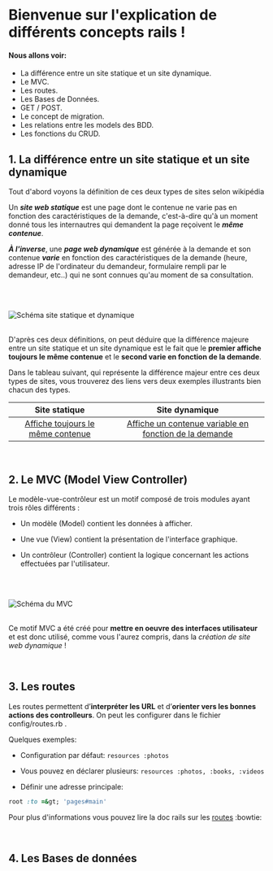 # Bienvenue sur l'explication de différents concepts rails !

#### Nous allons voir:

* La différence entre un site statique et un site dynamique.
* Le MVC.
* Les routes.
* Les Bases de Données.
* GET / POST.
* Le concept de migration.
* Les relations entre les models des BDD.
* Les fonctions du CRUD.


## 1. La différence entre un site statique et un site dynamique

Tout d'abord voyons la définition de ces deux types de sites selon wikipédia

Un **_site web statique_** est une page dont le contenue ne varie pas en fonction des caractéristiques de la demande, c'est-à-dire qu'à un moment donné tous les internautres qui demandent la page reçoivent le **_même contenue_**.

**_À l'inverse_**, une **_page web dynamique_** est générée à la demande et son contenue **_varie_** en fonction des caractéristiques de la demande (heure, adresse IP de l'ordinateur du demandeur, formulaire rempli par le demandeur, etc..) qui ne sont connues qu'au moment de sa consultation.

<br />
<br />

![Schéma site statique et dynamique](https://image.noelshack.com/fichiers/2018/05/1/1517235670-687474703a2f2f7777772e696d65646961732e70726f2f77702d636f6e74656e742f7468656d65732f626f6f7473747261702d6261736963342d6368696c642f696d616765732f636f7572732f706167655f7765622f706167655f73746174697175655f64796e616d697175652e676966.gif)
<br />
<br />

D'après ces deux définitions, on peut déduire que la différence majeure entre un site statique et un site dynamique est le fait que le **premier affiche toujours le même contenue** et le **second varie en fonction de la demande**.

Dans le tableau suivant, qui représente la différence majeur entre ces deux types de sites, vous trouverez des liens vers deux exemples illustrants bien chacun des types.

|Site statique   |Site dynamique|
|:---:|:---:|
|[Affiche toujours le même contenue](https://thebestmotherfucking.website/)|[Affiche un contenue variable en fonction de la demande](https://www.facebook.com/?stype=lo&jlou=AfdhijCDciu4I8pjW2UkSVMjehf_PG6TrRMOprL9_jvSPeM4CJGqLmaqVH74-rnsZ7AR95wT1RxhHJ_9YZLB_r59zcdBJUqKFy7FB44tUWPeWg&smuh=60154&lh=Ac9Fod24CQ2dj7jW)|

<br />



## 2. Le MVC (Model View Controller)

Le modèle-vue-contrôleur est un motif composé de trois modules ayant trois rôles différents :

* Un modèle (Model) contient les données à afficher.

* Une vue (View) contient la présentation de l'interface graphique.

* Un contrôleur (Controller) contient la logique concernant les actions effectuées par l'utilisateur.

<br />
<br />

![Schéma du MVC](https://image.noelshack.com/fichiers/2018/05/1/1517235673-68747470733a2f2f7777772e737570696e666f2e636f6d2f61727469636c65732f7265736f75726365732f3137353236382f3737372f312e706e67.png)
<br />
<br />

Ce motif MVC a été créé pour **mettre en oeuvre des interfaces utilisateur** et est donc utilisé, comme vous l'aurez compris, dans la _création de site web dynamique_ !

<br />

## 3. Les routes

Les routes permettent d’**interpréter les URL** et d’**orienter vers les bonnes actions des controlleurs**. On peut les configurer dans le fichier config/routes.rb .

Quelques exemples:

- Configuration par défaut:
`resources :photos`

- Vous pouvez en déclarer plusieurs:
`resources :photos, :books, :videos`

- Définir une adresse principale:
```ruby
root :to =&gt; 'pages#main'
```


Pour plus d'informations vous pouvez lire la doc rails sur les [routes](http://guides.rubyonrails.org/routing.html) :bowtie:

<br />

## 4. Les Bases de données

 
